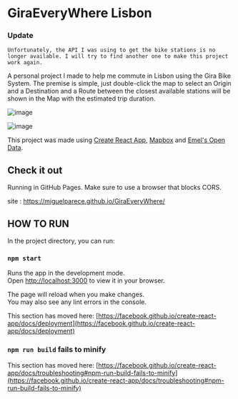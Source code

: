 # GiraEveryWhere Lisbon

### Update
    Unfortunately, the API I was using to get the bike stations is no longer available. I will try to find another one to make this project work again.

A personal project I made to help me commute in Lisbon using the Gira Bike System. The premise is simple, just double-click the map to select an Origin and a Destination and a Route between the closest available stations will be shown in the Map with the estimated trip duration.

![image](https://github.com/MiguelParece/GiraEveryWhere/assets/90103455/c8f5625e-2635-4d8b-9c8d-2e35b914eec1)

![image](https://github.com/MiguelParece/GiraEveryWhere/assets/90103455/0b40fc7c-b14b-4549-b3a5-935b8acbe404)


This project was made using [Create React App](https://github.com/facebook/create-react-app), [Mapbox](https://www.mapbox.com) and [Emel's Open Data](https://emel.city-platform.com/opendata/).


## Check it out

Running in GitHub Pages. Make sure to use a browser that blocks CORS.  

site : https://miguelparece.github.io/GiraEveryWhere/

## HOW TO RUN

In the project directory, you can run:

### `npm start`

Runs the app in the development mode.\
Open [http://localhost:3000](http://localhost:3000) to view it in your browser.

The page will reload when you make changes.\
You may also see any lint errors in the console.


This section has moved here: [https://facebook.github.io/create-react-app/docs/deployment](https://facebook.github.io/create-react-app/docs/deployment)

### `npm run build` fails to minify

This section has moved here: [https://facebook.github.io/create-react-app/docs/troubleshooting#npm-run-build-fails-to-minify](https://facebook.github.io/create-react-app/docs/troubleshooting#npm-run-build-fails-to-minify)
